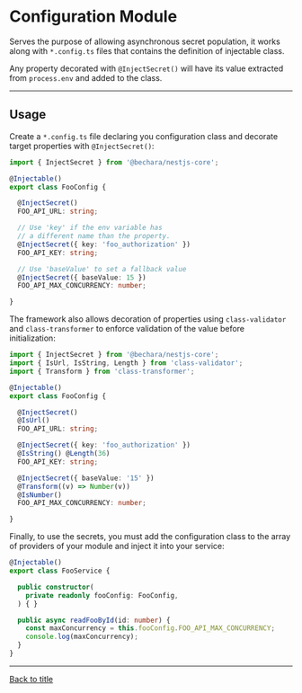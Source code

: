 # Configuration Module

Serves the purpose of allowing asynchronous secret population, it works along with `*.config.ts` files that contains the definition of injectable class.

Any property decorated with `@InjectSecret()` will have its value extracted from `process.env` and added to the class.

---

## Usage

Create a `*.config.ts` file declaring you configuration class and decorate target properties with `@InjectSecret()`:

```ts
import { InjectSecret } from '@bechara/nestjs-core';

@Injectable()
export class FooConfig {

  @InjectSecret()
  FOO_API_URL: string;

  // Use 'key' if the env variable has
  // a different name than the property.
  @InjectSecret({ key: 'foo_authorization' })
  FOO_API_KEY: string;

  // Use 'baseValue' to set a fallback value
  @InjectSecret({ baseValue: 15 })
  FOO_API_MAX_CONCURRENCY: number;

}
```

The framework also allows decoration of properties using `class-validator` and `class-transformer` to enforce validation of the value before initialization:

```ts
import { InjectSecret } from '@bechara/nestjs-core';
import { IsUrl, IsString, Length } from 'class-validator';
import { Transform } from 'class-transformer';

@Injectable()
export class FooConfig {

  @InjectSecret()
  @IsUrl()
  FOO_API_URL: string;

  @InjectSecret({ key: 'foo_authorization' })
  @IsString() @Length(36)
  FOO_API_KEY: string;

  @InjectSecret({ baseValue: '15' })
  @Transform((v) => Number(v))
  @IsNumber()
  FOO_API_MAX_CONCURRENCY: number;

}
```

Finally, to use the secrets, you must add the configuration class to the array of providers of your module and inject it into your service:

```ts
@Injectable()
export class FooService {

  public constructor(
    private readonly fooConfig: FooConfig,
  ) { }

  public async readFooById(id: number) {
    const maxConcurrency = this.fooConfig.FOO_API_MAX_CONCURRENCY;
    console.log(maxConcurrency);
  }
}
```

---

[Back to title](../../README.md)
